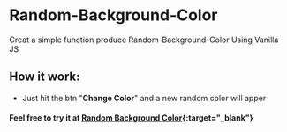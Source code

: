 # Random-Background-Color

Creat a simple function produce Random-Background-Color Using Vanilla JS

## How it work:

- Just hit the btn "**Change Color**" and a new random color will apper

#### Feel free to try it at [Random Background Color](https://shehab267.github.io/Random-Background-Color/){:target="\_blank"}
